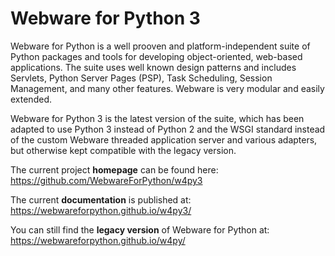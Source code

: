# Webware for Python 3

Webware for Python is a well prooven and platform-independent suite of Python packages and tools for developing object-oriented, web-based applications. The suite uses well known design patterns and includes Servlets, Python Server Pages (PSP), Task Scheduling, Session Management, and many other features. Webware is very modular and easily extended.

Webware for Python 3 is the latest version of the suite, which has been adapted to use Python 3 instead of Python 2 and the WSGI standard instead of the custom Webware threaded application server and various adapters, but otherwise kept compatible with the legacy version.

The current project **homepage** can be found here: <https://github.com/WebwareForPython/w4py3>

The current **documentation** is published at: <https://webwareforpython.github.io/w4py3/>

You can still find the **legacy version** of Webware for Python at: <https://webwareforpython.github.io/w4py/>
